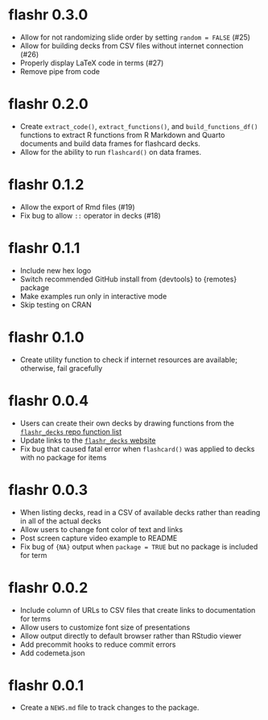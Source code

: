 # flashr 0.3.0

* Allow for not randomizing slide order by setting `random = FALSE` (#25)
* Allow for building decks from CSV files without internet connection (#26)
* Properly display LaTeX code in terms (#27)
* Remove pipe from code

# flashr 0.2.0

* Create `extract_code()`, `extract_functions()`, and `build_functions_df()` functions to extract R functions from R Markdown and Quarto documents and build data frames for flashcard decks.
* Allow for the ability to run `flashcard()` on data frames.

# flashr 0.1.2

* Allow the export of Rmd files (#19)
* Fix bug to allow `::` operator in decks (#18)

# flashr 0.1.1

* Include new hex logo
* Switch recommended GitHub install from {devtools} to {remotes} package
* Make examples run only in interactive mode
* Skip testing on CRAN

# flashr 0.1.0

* Create utility function to check if internet resources are available; otherwise, fail gracefully

# flashr 0.0.4

* Users can create their own decks by drawing functions from the [`flashr_decks` repo function list](https://jeffreyrstevens.github.io/flashr_decks/functions.html)
* Update links to the [`flashr_decks` website](https://jeffreyrstevens.github.io/flashr_decks/)
* Fix bug that caused fatal error when `flashcard()` was applied to decks with no package for items

# flashr 0.0.3

* When listing decks, read in a CSV of available decks rather than reading in all of the actual decks
* Allow users to change font color of text and links
* Post screen capture video example to README
* Fix bug of `{NA}` output when `package = TRUE` but no package is included for term

# flashr 0.0.2

* Include column of URLs to CSV files that create links to documentation for terms
* Allow users to customize font size of presentations
* Allow output directly to default browser rather than RStudio viewer
* Add precommit hooks to reduce commit errors
* Add codemeta.json

# flashr 0.0.1

* Create a `NEWS.md` file to track changes to the package.
